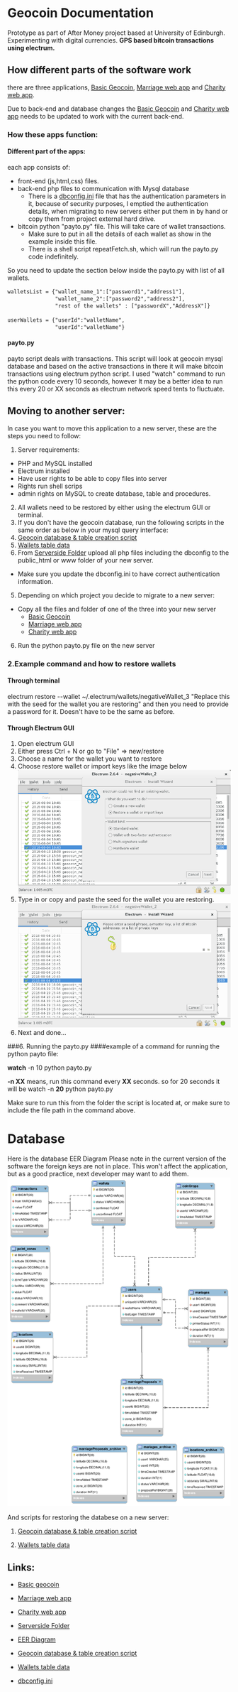 # Geocoin Documentation
Prototype as part of After Money project based at University of Edinburgh. Experimenting with digital currencies. **GPS based bitcoin transactions using electrum.**


## How different parts of the software work
there are three applications, [Basic Geocoin](##Links "Basic geocoin"), [Marriage web app](##Links "Marriage web app") and [Charity web app](##Links "Charity web app").

Due to back-end and database changes the [Basic Geocoin](##Links "Basic geocoin") and [Charity web app](##Links "Charity web app") needs to be updated to work with the current back-end.

### How these apps function:

#### Different part of the apps:
each app consists of:
- front-end (js,html,css) files.
- back-end php files to communication with Mysql database
  - There is a [dbconfig.ini](##Links "dbconfig.ini") file that has the authentication parameters in it, because of security purposes, I emptied the authentication details, when migrating to new servers either put them in by hand or copy them from project external hard drive.
- bitcoin python "payto.py" file. This will take care of wallet transactions.
  - Make sure to put in all the details of each wallet as show in the example inside this file.
  - There is a shell script repeatFetch.sh, which will run the payto.py code indefinitely.

So you need to update the section below inside the payto.py with list of all wallets.
```
walletsList = {"wallet_name_1":["password1","address1"],
               "wallet_name_2":["password2","address2"],
               "rest of the wallets" : ["passwordX","AddressX"]}

userWallets = {"userId":"walletName",
               "userId":"walletName"}
```
#### payto.py
payto script deals with transactions. This script will look at geocoin mysql database and based on the active transactions in there it will make bitcoin transactions using electrum python script.
I used "watch" command to run the python code every 10 seconds, however It may be a better idea to run this every 20 or XX seconds as electrum network speed tents to fluctuate.

## Moving to another server:
In case you want to move this application to a new server, these are the steps you need to follow:

1. Server requirements:
  - PHP and MySQL installed
  - Electrum installed
  - Have user rights to be able to copy files into server
  - Rights run shell scrips
  - admin rights on MySQL to create database, table and procedures.
2. All wallets need to be restored by either using the electrum GUI or terminal.
3. If you don't have the geocoin database, run the following scripts in the same order as below in your mysql query interface:
  1. [Geocoin database & table creation script](##Links "Geocoin database & table creation script")
  2. [Wallets table data](##Links "Wallets table data")
4. From [Serverside Folder](##Links "Serverside Folder") upload all php files including the dbconfig to the public_html or www folder of your new server.
  - Make sure you update the dbconfig.ini to have correct authentication information.
5. Depending on which project you decide to migrate to a new server:
  - Copy all the files and folder of one of the three into your new server
      - [Basic Geocoin](##Links "Basic geocoin")
      - [Marriage web app](##Links "Marriage web app")
      - [Charity web app](##Links "Charity web app")
6. Run the python payto.py file on the new server



### 2.Example command and how to restore wallets
#### Through terminal
electrum restore --wallet ~/.electrum/wallets/negativeWallet_3 "Replace this with the seed for the wallet you are restoring"
and then you need to provide a password for it. Doesn't have to be the same as before.

#### Through Electrum GUI
1. Open electrum GUI
2. Either press Ctrl + N or go to "File" => new/restore
3. Choose a name for the wallet you want to restore
4. Choose restore wallet or import keys like the image below
  ![Choose restore wallet or import keys like the image below](https://github.com/Mehrpouya/geocoin/blob/master/restoreWallet.png)
5. Type in or copy and paste the seed for the wallet you are restoring.
  ![seed](https://github.com/Mehrpouya/geocoin/blob/master/restoreWallet2.png)
6. Next and done...

###6. Running the payto.py
####example of a command for running the python payto file:

**watch** -n 10 python payto.py

**-n XX** means, run this command every **XX** seconds. so for 20 seconds it will be
watch -n **20** python payto.py

Make sure to run this from the folder the script is located at, or make sure to include the file path in the command above.





# Database
Here is the database EER Diagram
Please note in the current version of the software the foreign keys are not in place. This won't affect the application, but as a good practice, next developer may want to add them.
![EER Diagram](https://github.com/Mehrpouya/geocoin/blob/master/marriage%20database%20model.png)

And scripts for restoring the databese on a new server:

1. [Geocoin database & table creation script](##Links "Geocoin database & table creation script")

2. [Wallets table data](##Links "Wallets table data")



## Links:
- [Basic geocoin](https://github.com/Mehrpouya/geocoin/tree/master/basicGeocoin "Basic geocoin")

- [Marriage web app](https://github.com/Mehrpouya/geocoin/tree/master/marriage "Marriage web app")
- [Charity web app](https://github.com/Mehrpouya/geocoin/tree/master/charity "Charity web app")
- [Serverside Folder](https://github.com/Mehrpouya/geocoin/tree/master/charity "Serverside Folder")
- [EER Diagram](https://github.com/Mehrpouya/geocoin/blob/master/marriage%20database%20model.png "EER Diagram")
- [Geocoin database & table creation script](https://github.com/Mehrpouya/geocoin/blob/master/serverside/geocoin_app%20Create%20database%20structure%20script.sql "Geocoin database & table creation script")
- [Wallets table data](https://github.com/Mehrpouya/geocoin/blob/master/serverside/geocoin_app%20data%20for%20wallets.sql "Wallets table data")
- [dbconfig.ini](https://github.com/Mehrpouya/geocoin/blob/master/dbconfig.ini "dbconfig.ini")
